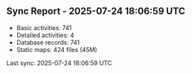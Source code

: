 ## Sync Report - 2025-07-24 18:06:59 UTC

- Basic activities: 741
- Detailed activities: 4
- Database records: 741
- Static maps: 424 files (45M)

Last sync: 2025-07-24 18:06:59 UTC
